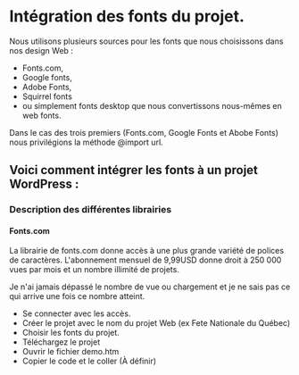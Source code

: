# Intégration des fonts du projet.

Nous utilisons plusieurs sources pour les fonts que nous choisissons dans nos design Web : 

- Fonts.com, 
- Google fonts, 
- Adobe Fonts, 
- Squirrel fonts 
- ou simplement fonts desktop que nous convertissons nous-mêmes en web fonts. 
  
Dans le cas des trois premiers (Fonts.com, Google Fonts et Abobe Fonts) nous privilégions la méthode @import url.

## Voici comment intégrer les fonts à un projet WordPress :

### Description des différentes librairies

#### Fonts.com

La librairie de fonts.com donne accès à une plus grande variété de polices de caractères. L'abonnement mensuel de 9,99USD donne droit à 250 000 vues par mois et un nombre illimité de projets.

Je n'ai jamais dépassé le nombre de vue ou chargement et je ne sais pas ce qui arrive une fois ce nombre atteint. 

- Se connecter avec les accès. 
- Créer le projet avec le nom du projet Web (ex Fete Nationale du Québec) 
- Choisir les fonts du projet.
- Téléchargez le projet
- Ouvrir le fichier demo.htm
- Copier le code et le coller (À définir)
